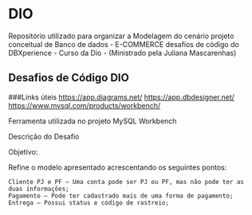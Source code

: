 # DIO
Repositório utilizado para organizar a Modelagem do cenário projeto conceitual de Banco de dados - E-COMMERCE 
desafios de código do DBXperience - Curso da Dio - (Ministrado pela Juliana Mascarenhas)

## Desafios de Código DIO

###Links úteis
https://app.diagrams.net/
https://app.dbdesigner.net/
https://www.mysql.com/products/workbench/


Ferramenta utilizada no projeto
MySQL Workbench



Descrição do Desafio

Objetivo:

Refine o modelo apresentado acrescentando os seguintes pontos:

    Cliente PJ e PF – Uma conta pode ser PJ ou PF, mas não pode ter as duas informações;
    Pagamento – Pode ter cadastrado mais de uma forma de pagamento;
    Entrega – Possui status e código de rastreio;
